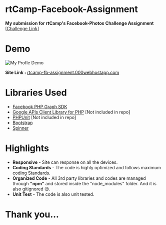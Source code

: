 # rtCamp-Facebook-Assignment

**My submission for rtCamp's Facebook-Photos Challenge Assignment** [[Challenge Link](https://careers.rtcamp.com/web-engineer/assignments/#facebook-challenge)]

# Demo

![My Profle Demo](https://github.com/shahnawaz7997/rtCamp-Facebook-Assignment/blob/master/images/myProfile.gif)

**Site Link :** [rtcamp-fb-assignment.000webhostapp.com](https://rtcamp-fb-assignment.000webhostapp.com/)

# Libraries Used

* [Facebook PHP Graph SDK](https://github.com/facebook/php-graph-sdk)
* [Google APIs Client Library for PHP](https://github.com/google/google-api-php-client) [Not included in repo]
* [PHPUnit](https://phpunit.de/getting-started/phpunit-5.html) [Not included in repo]
* [Bootstrap](https://w3layouts.com/)
* [Spinner](http://spin.js.org)

# Highlights

* **Responsive** - Site can response on all the devices.
* **Coding Standards** - The code is highly optimized and follows maximum coding Standards.
* **Organized Code** -  All 3rd party libraries and codes are managed through **"npm"** and stored inside the "node_modules" folder. And it is also gitignored :wink:.
* **Unit Test** - The code is also unit tested.



# Thank you...




